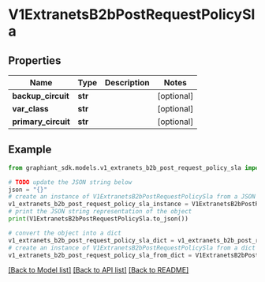# V1ExtranetsB2bPostRequestPolicySla


## Properties

Name | Type | Description | Notes
------------ | ------------- | ------------- | -------------
**backup_circuit** | **str** |  | [optional] 
**var_class** | **str** |  | [optional] 
**primary_circuit** | **str** |  | [optional] 

## Example

```python
from graphiant_sdk.models.v1_extranets_b2b_post_request_policy_sla import V1ExtranetsB2bPostRequestPolicySla

# TODO update the JSON string below
json = "{}"
# create an instance of V1ExtranetsB2bPostRequestPolicySla from a JSON string
v1_extranets_b2b_post_request_policy_sla_instance = V1ExtranetsB2bPostRequestPolicySla.from_json(json)
# print the JSON string representation of the object
print(V1ExtranetsB2bPostRequestPolicySla.to_json())

# convert the object into a dict
v1_extranets_b2b_post_request_policy_sla_dict = v1_extranets_b2b_post_request_policy_sla_instance.to_dict()
# create an instance of V1ExtranetsB2bPostRequestPolicySla from a dict
v1_extranets_b2b_post_request_policy_sla_from_dict = V1ExtranetsB2bPostRequestPolicySla.from_dict(v1_extranets_b2b_post_request_policy_sla_dict)
```
[[Back to Model list]](../README.md#documentation-for-models) [[Back to API list]](../README.md#documentation-for-api-endpoints) [[Back to README]](../README.md)


